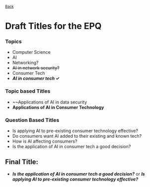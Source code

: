 <sup> [Back](..) </sup>
# Draft Titles for the EPQ
### Topics
* Computer Science
* AI
* Networking?
* ~~AI in network security?~~
* Consumer Tech
* **_AI in consumer tech ✓_**
### Topic based Titles
* ~~Applications of AI in data security
* **Applications of AI in Consumer Technology**
### Question Based Titles
* Is applying AI to pre-existing consumer technology effective?
* Do consumers want AI added to their existing and known tech?
* How is AI affecting consumers?
* Is the application of AI in consumer tech a good decision?

## Final Title:
* __*Is the application of AI in consumer tech a good decision?*__ or __*Is applying AI to pre-existing consumer technology effective?*__
